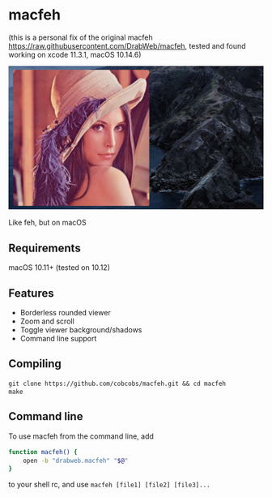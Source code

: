 # macfeh
(this is a personal fix of the original macfeh https://raw.githubusercontent.com/DrabWeb/macfeh, tested and found working on xcode 11.3.1, macOS 10.14.6)


![Screenshot](https://raw.githubusercontent.com/DrabWeb/macfeh/master/screenshot.png)

Like feh, but on macOS


## Requirements
macOS 10.11+ (tested on 10.12)


## Features
* Borderless rounded viewer
* Zoom and scroll
* Toggle viewer background/shadows
* Command line support

## Compiling
```
git clone https://github.com/cobcobs/macfeh.git && cd macfeh
make
```

## Command line
To use macfeh from the command line, add 

```bash
function macfeh() {
    open -b "drabweb.macfeh" "$@"
}
```

to your shell rc, and use `macfeh [file1] [file2] [file3]...`
